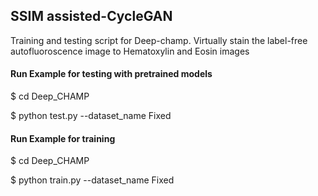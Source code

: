 
## SSIM assisted-CycleGAN
Training and testing script for Deep-champ. 
Virtually stain the label-free autofluoroscence image to Hematoxylin and Eosin images

#### Run Example for testing with pretrained models
$ cd Deep_CHAMP

$ python test.py --dataset_name Fixed



#### Run Example for training
$ cd Deep_CHAMP

$ python train.py --dataset_name Fixed
